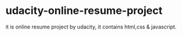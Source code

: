 # udacity-online-resume-project
it is online resume project by udacity, it contains html,css &amp; javascript.
